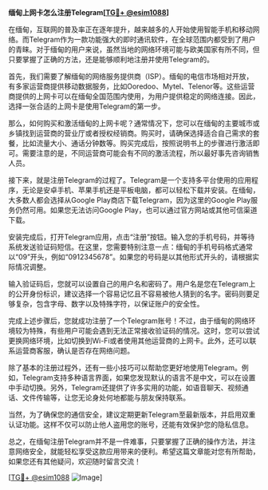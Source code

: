 **缅甸上网卡怎么注册Telegram[[TG💪+ @esim1088](https://t.me/s/esim1088)]**

在缅甸，互联网的普及率正在逐年提升，越来越多的人开始使用智能手机和移动网络。而Telegram作为一款功能强大的即时通讯软件，在全球范围内都受到了用户的青睐。对于缅甸的用户来说，虽然当地的网络环境可能与欧美国家有所不同，但只要掌握了正确的方法，还是能够顺利地注册并使用Telegram的。

首先，我们需要了解缅甸的网络服务提供商（ISP）。缅甸的电信市场相对开放，有多家运营商提供移动数据服务，比如Ooredoo、Mytel、Telenor等。这些运营商提供的上网卡可以在缅甸全国范围内使用，为用户提供稳定的网络连接。因此，选择一张合适的上网卡是使用Telegram的第一步。

那么，如何购买和激活缅甸的上网卡呢？通常情况下，您可以在缅甸的主要城市或乡镇找到运营商的营业厅或者授权经销商。购买时，请确保选择适合自己需求的套餐，比如流量大小、通话分钟数等。购买完成后，按照说明书上的步骤进行激活即可。需要注意的是，不同运营商可能会有不同的激活流程，所以最好事先咨询销售人员。

接下来，就是注册Telegram的过程了。Telegram是一个支持多平台使用的应用程序，无论是安卓手机、苹果手机还是平板电脑，都可以轻松下载并安装。在缅甸，大多数人都会选择从Google Play商店下载Telegram，因为这里的Google Play服务仍然可用。如果您无法访问Google Play，也可以通过官方网站或其他可信渠道下载。

安装完成后，打开Telegram应用，点击“注册”按钮。输入您的手机号码，并等待系统发送验证码短信。在这里，您需要特别注意一点：缅甸的手机号码格式通常以“09”开头，例如“0912345678”。如果您的号码是以其他形式开头的，请根据实际情况调整。

输入验证码后，您就可以设置自己的用户名和密码了。用户名是您在Telegram上的公开身份标识，建议选择一个容易记忆且不容易被他人猜到的名字。密码则要足够复杂，包含字母、数字以及特殊字符，以保证账户的安全性。

完成上述步骤后，您就成功注册了一个Telegram账号！不过，由于缅甸的网络环境较为特殊，有些用户可能会遇到无法正常接收验证码的情况。这时，您可以尝试更换网络环境，比如切换到Wi-Fi或者使用其他运营商的上网卡。此外，还可以联系运营商客服，确认是否存在网络问题。

除了基本的注册过程外，还有一些小技巧可以帮助您更好地使用Telegram。例如，Telegram支持多种语言界面，如果您发现默认的语言不是中文，可以在设置中手动切换。另外，Telegram还提供了许多实用的功能，如语音聊天、视频通话、文件传输等，让您无论身处何地都能与朋友保持联系。

当然，为了确保您的通信安全，建议定期更新Telegram至最新版本，并启用双重认证功能。这样不仅可以防止他人盗用您的账号，还能有效保护您的隐私信息。

总之，在缅甸注册Telegram并不是一件难事，只要掌握了正确的操作方法，并注意网络安全，就能轻松享受这款应用带来的便利。希望这篇文章能对您有所帮助，如果您还有其他疑问，欢迎随时留言交流！

[[TG💪+ @esim1088](https://t.me/s/esim1088) ![Image](https://i.postimg.cc/4NQfJmqS/Snipaste-2025-05-13-00-14-12.png)]